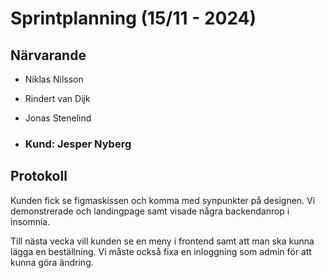 # Sprintplanning (15/11 -  2024)

## Närvarande
* Niklas Nilsson
* Rindert van Dijk
* Jonas Stenelind

* ### Kund: Jesper Nyberg

## Protokoll

Kunden fick se figmaskissen och komma med synpunkter på designen. Vi demonstrerade och landingpage samt visade några backendanrop i insomnia.

Till nästa vecka vill kunden se en meny i frontend samt att man ska kunna lägga en beställning. Vi måste också fixa en inloggning som admin för att kunna göra ändring.
